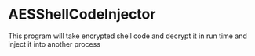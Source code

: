 # AESShellCodeInjector
This program will take encrypted shell code and decrypt it in run time and inject it into another process 
